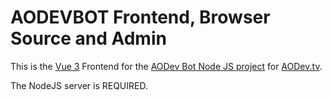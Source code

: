 # AODEVBOT Frontend, Browser Source and Admin

This is the [Vue 3](https://vuejs.org) Frontend for the [AODev Bot Node JS project](https://github.com/adrian-ortega/aodevbot) for [AODev.tv](https://twitch.tv/aodev).

The NodeJS server is REQUIRED.

